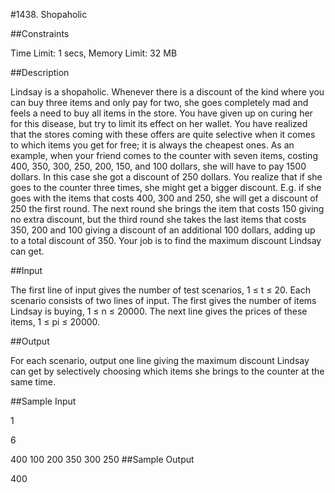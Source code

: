 #1438. Shopaholic

##Constraints

Time Limit: 1 secs, Memory Limit: 32 MB

##Description

Lindsay is a shopaholic. Whenever there is a discount of the kind where you can buy three items and only pay for two, she goes completely mad and feels a need to buy all items in the store. You have given up on curing her for this disease, but try to limit its effect on her wallet. You have realized that the stores coming with these offers are quite selective when it comes to which items you get for free; it is always the cheapest ones. As an example, when your friend comes to the counter with seven items, costing 400, 350, 300, 250, 200, 150, and 100 dollars, she will have to pay 1500 dollars. In this case she got a discount of 250 dollars. You realize that if she goes to the counter three times, she might get a bigger discount. E.g. if she goes with the items that costs 400, 300 and 250, she will get a discount of 250 the first round. The next round she brings the item that costs 150 giving no extra discount, but the third round she takes the last items that costs 350, 200 and 100 giving a discount of an additional 100 dollars, adding up to a total discount of 350. Your job is to find the maximum discount Lindsay can get.

##Input

The first line of input gives the number of test scenarios, 1 ≤ t ≤ 20. Each scenario consists of two lines of input. The first gives the number of items Lindsay is buying, 1 ≤ n ≤ 20000. The next line gives the prices of these items, 1 ≤ pi ≤ 20000.

##Output

For each scenario, output one line giving the maximum discount Lindsay can get by selectively choosing which items she brings to the counter at the same time.

##Sample Input

1

6

400 100 200 350 300 250
##Sample Output

400